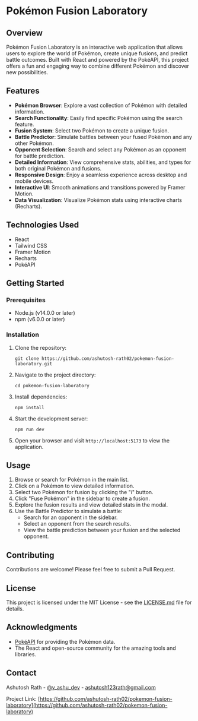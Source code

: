 # Pokémon Fusion Laboratory

## Overview

Pokémon Fusion Laboratory is an interactive web application that allows users to explore the world of Pokémon, create unique fusions, and predict battle outcomes. Built with React and powered by the PokéAPI, this project offers a fun and engaging way to combine different Pokémon and discover new possibilities.

## Features

- **Pokémon Browser**: Explore a vast collection of Pokémon with detailed information.
- **Search Functionality**: Easily find specific Pokémon using the search feature.
- **Fusion System**: Select two Pokémon to create a unique fusion.
- **Battle Predictor**: Simulate battles between your fused Pokémon and any other Pokémon.
- **Opponent Selection**: Search and select any Pokémon as an opponent for battle prediction.
- **Detailed Information**: View comprehensive stats, abilities, and types for both original Pokémon and fusions.
- **Responsive Design**: Enjoy a seamless experience across desktop and mobile devices.
- **Interactive UI**: Smooth animations and transitions powered by Framer Motion.
- **Data Visualization**: Visualize Pokémon stats using interactive charts (Recharts).

## Technologies Used

- React
- Tailwind CSS
- Framer Motion
- Recharts
- PokéAPI

## Getting Started

### Prerequisites

- Node.js (v14.0.0 or later)
- npm (v6.0.0 or later)

### Installation

1. Clone the repository:
   ```
   git clone https://github.com/ashutosh-rath02/pokemon-fusion-laboratory.git
   ```
2. Navigate to the project directory:
   ```
   cd pokemon-fusion-laboratory
   ```
3. Install dependencies:
   ```
   npm install
   ```
4. Start the development server:
   ```
   npm run dev
   ```
5. Open your browser and visit `http://localhost:5173` to view the application.

## Usage

1. Browse or search for Pokémon in the main list.
2. Click on a Pokémon to view detailed information.
3. Select two Pokémon for fusion by clicking the "i" button.
4. Click "Fuse Pokémon" in the sidebar to create a fusion.
5. Explore the fusion results and view detailed stats in the modal.
6. Use the Battle Predictor to simulate a battle:
   - Search for an opponent in the sidebar.
   - Select an opponent from the search results.
   - View the battle prediction between your fusion and the selected opponent.

## Contributing

Contributions are welcome! Please feel free to submit a Pull Request.

## License

This project is licensed under the MIT License - see the [LICENSE.md](LICENSE.md) file for details.

## Acknowledgments

- [PokéAPI](https://pokeapi.co/) for providing the Pokémon data.
- The React and open-source community for the amazing tools and libraries.

## Contact

Ashutosh Rath - [@v_ashu_dev](https://twitter.com/v_ashu_dev) - ashutosh123rath@gmail.com

Project Link: [https://github.com/ashutosh-rath02/pokemon-fusion-laboratory](https://github.com/ashutosh-rath02/pokemon-fusion-laboratory)
